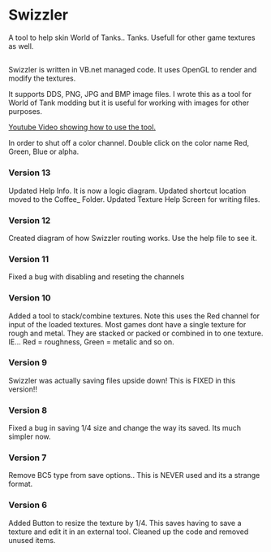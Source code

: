 # Swizzler
A tool to help skin World of Tanks.. Tanks.
Usefull for other game textures as well.

##
Swizzler is written in VB.net managed code.
It uses OpenGL to render and modify the textures.

It supports DDS, PNG, JPG and BMP image files.
I wrote this as a tool for World of Tank modding but it is useful for working with images for other purposes.


<a href="https://youtu.be/1HXSy-03OJA">Youtube Video showing how to use the tool. </a>

In order to shut off a color channel.
Double click on the color name Red, Green, Blue or alpha.

### Version 13
Updated Help Info. It is now a logic diagram.
Updated shortcut location moved to the Coffee_ Folder.
Updated Texture Help Screen for writing files.


### Version 12
Created diagram of how Swizzler routing works.
Use the help file to see it.

### Version 11
Fixed a bug with disabling and reseting the channels

### Version 10
Added a tool to stack/combine textures.
Note this uses the Red channel for input of the loaded textures.
Most games dont have a single texture for rough and metal. They are stacked or packed or combined in to one texture.
IE... Red = roughness, Green = metalic and so on.

### Version 9
Swizzler was actually saving files upside down!
This is FIXED in this version!!

### Version 8
Fixed a bug in saving 1/4 size and change the way its saved. Its much simpler now.

### Version 7
Remove BC5 type from save options.. This is NEVER used and its a strange format.

### Version 6
Added Button to resize the texture by 1/4. This saves having to save a texture and edit it in an external tool.
Cleaned up the code and removed unused items.